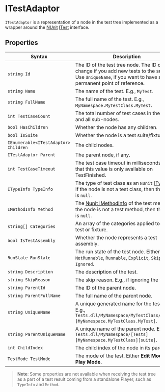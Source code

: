 # ITestAdaptor

`ITestAdaptor` is a representation of a node in the test tree implemented as a wrapper around
the [NUnit](http://www.nunit.org/) [ITest](https://github.com/nunit/nunit/blob/master/src/NUnitFramework/framework/Interfaces/ITest.cs)
interface.

## Properties

| Syntax                               | Description                                                                                                                                                                                                   |
|--------------------------------------|---------------------------------------------------------------------------------------------------------------------------------------------------------------------------------------------------------------|
| `string Id`                          | The ID of the test tree node. The ID can change if you add new tests to the suite. Use `UniqueName`, if you want to have a more permanent point of reference.                                                 |
| `string Name`                        | The name of the test. E.g., `MyTest`.                                                                                                                                                                         |
| `string FullName`                    | The full name of the test. E.g., `MyNamespace.MyTestClass.MyTest`.                                                                                                                                            |
| `int TestCaseCount`                  | The total number of test cases in the node and all sub-nodes.                                                                                                                                                 |
| `bool HasChildren`                   | Whether the node has any children.                                                                                                                                                                            |
| `bool IsSuite`                       | Whether the node is a test suite/fixture.                                                                                                                                                                     |
| `IEnumerable<ITestAdaptor> Children` | The child nodes.                                                                                                                                                                                              |
| `ITestAdaptor Parent`                | The parent node, if any.                                                                                                                                                                                      |
| `int TestCaseTimeout`                | The test case timeout in milliseconds. Note that this value is only available on TestFinished.                                                                                                                |
| `ITypeInfo TypeInfo`                 | The type of test class as an `NUnit` [ITypeInfo](https://github.com/nunit/nunit/blob/master/src/NUnitFramework/framework/Interfaces/ITypeInfo.cs). If the node is not a test class, then the value is `null`. |
| `IMethodInfo Method`                 | The [Nunit IMethodInfo](https://github.com/nunit/nunit/blob/master/src/NUnitFramework/framework/Interfaces/IMethodInfo.cs) of the test method. If the node is not a test method, then the value is `null`.    |
| `string[] Categories`                | An array of the categories applied to the test or fixture.                                                                                                                                                    |
| `bool IsTestAssembly`                | Whether the node represents a test assembly.                                                                                                                                                                  |
| `RunState RunState`                  | The run state of the test node. Either `NotRunnable`, `Runnable`, `Explicit`, `Skipped`, or `Ignored`.                                                                                                        |
| `string Description`                 | The description of the test.                                                                                                                                                                                  |
| `string SkipReason`                  | The skip reason. E.g., if ignoring the test.                                                                                                                                                                  |
| `string ParentId`                    | The ID of the parent node.                                                                                                                                                                                    |
| `string ParentFullName`              | The full name of the parent node.                                                                                                                                                                             |
| `string UniqueName`                  | A unique generated name for the test node. E.g., `Tests.dll/MyNamespace/MyTestClass/[Tests][MyNamespace.MyTestClass.MyTest]`.                                                                                 |
| `string ParentUniqueName`            | A unique name of the parent node. E.g., `Tests.dll/MyNamespace/[Tests][MyNamespace.MyTestClass][suite]`.                                                                                                      |
| `int ChildIndex`                     | The child index of the node in its parent.                                                                                                                                                                    |
| `TestMode TestMode`                  | The mode of the test. Either **Edit Mode** or **Play Mode**.                                                                                                                                                  |

> **Note**: Some properties are not available when receiving the test tree as a part of a test result coming from a
> standalone Player, such as `TypeInfo` and `Method`.